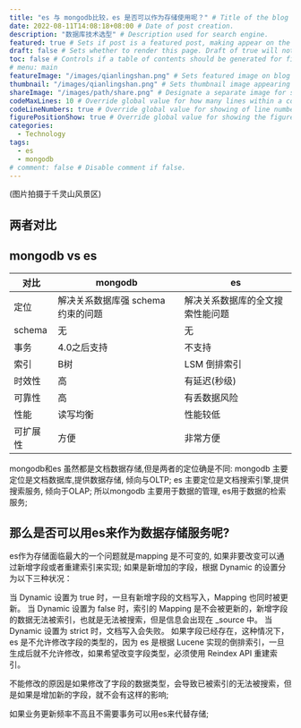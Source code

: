 ```yaml
---
title: "es 与 mongodb比较，es 是否可以作为存储使用呢？" # Title of the blog post.
date: 2022-08-11T14:08:18+08:00 # Date of post creation.
description: "数据库技术选型" # Description used for search engine.
featured: true # Sets if post is a featured post, making appear on the home page side bar.
draft: false # Sets whether to render this page. Draft of true will not be rendered.
toc: false # Controls if a table of contents should be generated for first-level links automatically.
# menu: main
featureImage: "/images/qianlingshan.png" # Sets featured image on blog post.
thumbnail: "/images/qianlingshan.png" # Sets thumbnail image appearing inside card on homepage.
shareImage: "/images/path/share.png" # Designate a separate image for social media sharing.
codeMaxLines: 10 # Override global value for how many lines within a code block before auto-collapsing.
codeLineNumbers: true # Override global value for showing of line numbers within code block.
figurePositionShow: true # Override global value for showing the figure label.
categories:
  - Technology
tags:
  - es
  - mongodb
# comment: false # Disable comment if false.
---
```

(图片拍摄于千灵山风景区)
## 两者对比


## 	mongodb	vs es
|  对比   | mongodb  | es |
|  ----  | ----  | ----  | 
| 定位  | 解决关系数据库强 schema 约束的问题 |解决关系数据库的全文搜索性能问题 |
| schema  | 无 |无 |
| 事务  | 	4.0之后支持 |不支持 |
| 索引  | B树 |LSM 倒排索引 |
| 时效性  | 高 |有延迟(秒级) |
| 可靠性  | 高 |有丢数据风险 |
| 性能  | 读写均衡 |性能较低 |
| 可扩展性  | 方便 |非常方便 |

mongodb和es 虽然都是文档数据存储,但是两者的定位确是不同:
mongodb 主要定位是文档数据库,提供数据存储, 倾向与OLTP;
es 主要定位是文档搜索引擎,提供搜索服务, 倾向于OLAP;
所以mongodb 主要用于数据的管理, es用于数据的检索服务;

## 那么是否可以用es来作为数据存储服务呢?
es作为存储面临最大的一个问题就是mapping 是不可变的, 如果非要改变可以通过新增字段或者重建索引来实现;
如果是新增加的字段，根据 Dynamic 的设置分为以下三种状况：

当 Dynamic 设置为 true 时，一旦有新增字段的文档写入，Mapping 也同时被更新。
当 Dynamic 设置为 false 时，索引的 Mapping 是不会被更新的，新增字段的数据无法被索引，也就是无法被搜索，但是信息会出现在 _source 中。
当 Dynamic 设置为 strict 时，文档写入会失败。
如果字段已经存在，这种情况下，es 是不允许修改字段的类型的，因为 es 是根据 Lucene 实现的倒排索引，一旦生成后就不允许修改，如果希望改变字段类型，必须使用 Reindex API 重建索引。

不能修改的原因是如果修改了字段的数据类型，会导致已被索引的无法被搜索，但是如果是增加新的字段，就不会有这样的影响;

如果业务更新频率不高且不需要事务可以用es来代替存储;


